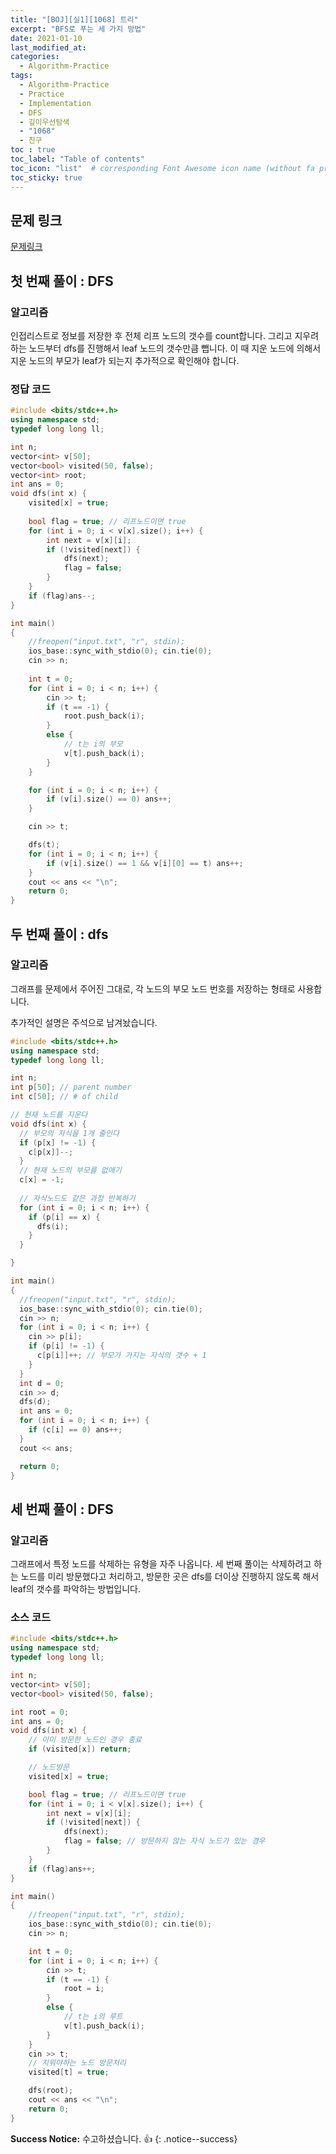 ```yaml
---
title: "[BOJ][실1][1068] 트리"
excerpt: "BFS로 푸는 세 가지 방법"
date: 2021-01-10
last_modified_at:
categories:
  - Algorithm-Practice
tags:
  - Algorithm-Practice
  - Practice
  - Implementation
  - DFS
  - 깊이우선탐색
  - "1068"
  - 친구
toc : true
toc_label: "Table of contents"
toc_icon: "list"  # corresponding Font Awesome icon name (without fa prefix)
toc_sticky: true
---
```


## 문제 링크

[문제링크](boj.kr/1068)  

## 첫 번째 풀이 : DFS

### 알고리즘

인접리스트로 정보를 저장한 후 전체 리프 노드의 갯수를 count합니다. 그리고 지우려하는 노드부터 dfs를 진행해서 leaf 노드의 갯수만큼 뺍니다. 이 때 지운 노드에 의해서 지운 노드의 부모가 leaf가 되는지 추가적으로 확인해야 합니다.  

### 정답 코드

```cpp
#include <bits/stdc++.h>
using namespace std;
typedef long long ll;

int n;
vector<int> v[50];
vector<bool> visited(50, false);
vector<int> root;
int ans = 0;
void dfs(int x) {
	visited[x] = true;
	
	bool flag = true; // 리프노드이면 true
	for (int i = 0; i < v[x].size(); i++) {
		int next = v[x][i];
		if (!visited[next]) {
			dfs(next);
			flag = false;
		}
	}
	if (flag)ans--;
}

int main()
{
	//freopen("input.txt", "r", stdin);
	ios_base::sync_with_stdio(0); cin.tie(0);
	cin >> n;
	
	int t = 0;
	for (int i = 0; i < n; i++) {
		cin >> t;
		if (t == -1) {
			root.push_back(i);
		}
		else {
			// t는 i의 부모
			v[t].push_back(i);
		}
	}

	for (int i = 0; i < n; i++) {
		if (v[i].size() == 0) ans++;
	}

	cin >> t;

	dfs(t);
	for (int i = 0; i < n; i++) {
		if (v[i].size() == 1 && v[i][0] == t) ans++;
	}
	cout << ans << "\n";
	return 0;
}
```

## 두 번째 풀이 : dfs

### 알고리즘

그래프를 문제에서 주어진 그대로, 각 노드의 부모 노드 번호를 저장하는 형태로 사용합니다.  

추가적인 설명은 주석으로 남겨놨습니다.  

```cpp
#include <bits/stdc++.h>
using namespace std;
typedef long long ll;

int n;
int p[50]; // parent number
int c[50]; // # of child

// 현재 노드를 지운다
void dfs(int x) {
  // 부모의 자식을 1개 줄인다
  if (p[x] != -1) {
    c[p[x]]--;
  }
  // 현재 노드의 부모를 없애기
  c[x] = -1;
  
  // 자식노드도 같은 과정 반복하기
  for (int i = 0; i < n; i++) {
    if (p[i] == x) {
      dfs(i);
    }
  }

}

int main()
{
  //freopen("input.txt", "r", stdin);
  ios_base::sync_with_stdio(0); cin.tie(0);
  cin >> n;
  for (int i = 0; i < n; i++) {
    cin >> p[i];
    if (p[i] != -1) {
      c[p[i]]++; // 부모가 가지는 자식의 갯수 + 1
    }
  }
  int d = 0;
  cin >> d;
  dfs(d);
  int ans = 0;
  for (int i = 0; i < n; i++) {
    if (c[i] == 0) ans++;
  }
  cout << ans;

  return 0;
}
```


## 세 번째 풀이 : DFS

### 알고리즘

그래프에서 특정 노드를 삭제하는 유형을 자주 나옵니다. 세 번째 풀이는 삭제하려고 하는 노드를 미리 방문했다고 처리하고, 방문한 곳은 dfs를 더이상 진행하지 않도록 해서 leaf의 갯수를 파악하는 방법입니다.  

### 소스 코드

```cpp
#include <bits/stdc++.h>
using namespace std;
typedef long long ll;

int n;
vector<int> v[50];
vector<bool> visited(50, false);

int root = 0;
int ans = 0;
void dfs(int x) {
	// 이미 방문한 노드인 경우 종료
	if (visited[x]) return;

	// 노드방문
	visited[x] = true;

	bool flag = true; // 리프노드이면 true
	for (int i = 0; i < v[x].size(); i++) {
		int next = v[x][i];
		if (!visited[next]) {
			dfs(next);
			flag = false; // 방문하지 않는 자식 노드가 있는 경우
		}
	}
	if (flag)ans++;
}

int main()
{
	//freopen("input.txt", "r", stdin);
	ios_base::sync_with_stdio(0); cin.tie(0);
	cin >> n;

	int t = 0;
	for (int i = 0; i < n; i++) {
		cin >> t;
		if (t == -1) {
			root = i;
		}
		else {
			// t는 i의 루트
			v[t].push_back(i);
		}
	}
	cin >> t;
	// 지워야하는 노드 방문처리
	visited[t] = true;

	dfs(root);
	cout << ans << "\n";
	return 0;
}
```

**Success Notice:**
수고하셨습니다. :+1:
{: .notice--success}


